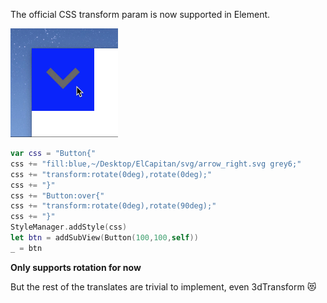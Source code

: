 The official CSS transform param is now supported in Element.  <!--more--> 

<img width="172" alt="img" src="https://raw.githubusercontent.com/stylekit/img/master/css_transform.mov.gif">


```swift
var css = "Button{"
css += "fill:blue,~/Desktop/ElCapitan/svg/arrow_right.svg grey6;"
css += "transform:rotate(0deg),rotate(0deg);"
css += "}"
css += "Button:over{"
css += "transform:rotate(0deg),rotate(90deg);"
css += "}"
StyleManager.addStyle(css)
let btn = addSubView(Button(100,100,self))
_ = btn
```

**Only supports rotation for now**  

But the rest of the translates are trivial to implement, even 3dTransform 😻